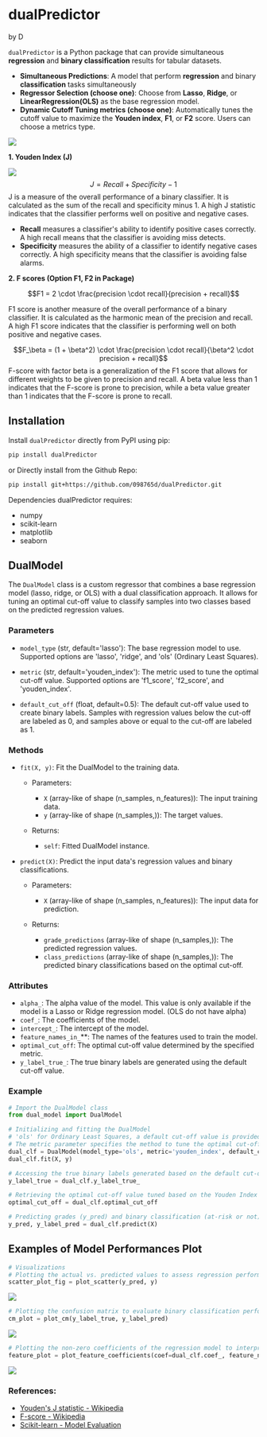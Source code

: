 # dualPredictor

by D

`dualPredictor` is a Python package that can provide simultaneous **regression** and **binary classification** results for tabular datasets. 


- **Simultaneous Predictions**: A model that perform **regression** and binary **classification** tasks simultaneously
- **Regressor Selection (choose one)**: Choose from **Lasso**, **Ridge**, or **LinearRegression(OLS)** as the base regression model.
- **Dynamic Cutoff Tuning metrics (choose one)**: Automatically tunes the cutoff value to maximize the **Youden index**, **F1**, or **F2** score. Users can choose a metrics type.

<img src='https://github.com/098765d/dualPredictor/raw/164c72550abb64a81feb6df3f63019a2c576150f/figs/regressor_metric.png'>



**1. Youden Index (J)**

![](https://github.com/098765d/dualPredictor/raw/3bac582341a569c925a9f6871372a34c03db89a3/figs/metrics.png)
 $$J= Recall + Specificity - 1$$
J is a measure of the overall performance of a binary classifier. It is calculated as the sum of the recall and specificity minus 1. A high J statistic indicates that the classifier performs well on positive and negative cases.

* **Recall** measures a classifier's ability to identify positive cases correctly. A high recall means that the classifier is avoiding miss detects.
* **Specificity** measures the ability of a classifier to identify negative cases correctly. A high specificity means that the classifier is avoiding false alarms.

**2. F scores (Option F1, F2 in Package)**

$$F1 = 2 \cdot \frac{precision \cdot recall}{precision + recall}$$

F1 score is another measure of the overall performance of a binary classifier. It is calculated as the harmonic mean of the precision and recall. A high F1 score indicates that the classifier is performing well on both positive and negative cases.

$$F_\beta = (1 + \beta^2) \cdot \frac{precision \cdot recall}{\beta^2 \cdot precision + recall}$$
F-score with factor beta is a generalization of the F1 score that allows for different weights to be given to precision and recall. A beta value less than 1 indicates that the F-score is prone to precision, while a beta value greater than 1 indicates that the F-score is prone to recall.


## Installation

Install `dualPredictor` directly from PyPI using pip:

```bash
pip install dualPredictor
```
or Directly install from the Github Repo:

```bash
pip install git+https://github.com/098765d/dualPredictor.git
```

Dependencies
dualPredictor requires:
- numpy
- scikit-learn
- matplotlib
- seaborn

## DualModel

The `DualModel` class is a custom regressor that combines a base regression model (lasso, ridge, or OLS) with a dual classification approach. It allows for tuning an optimal cut-off value to classify samples into two classes based on the predicted regression values.

### Parameters

- `model_type` (str, default='lasso'): The base regression model to use. Supported options are 'lasso', 'ridge', and 'ols' (Ordinary Least Squares).

- `metric` (str, default='youden_index'): The metric used to tune the optimal cut-off value. Supported options are 'f1_score', 'f2_score', and 'youden_index'. 

- `default_cut_off` (float, default=0.5): The default cut-off value used to create binary labels. Samples with regression values below the cut-off are labeled as 0, and samples above or equal to the cut-off are labeled as 1.

### Methods

- `fit(X, y)`: Fit the DualModel to the training data.

    - Parameters:
        - `X` (array-like of shape (n_samples, n_features)): The input training data.
        - `y` (array-like of shape (n_samples,)): The target values.

    - Returns:
        - `self`: Fitted DualModel instance.

- `predict(X)`: Predict the input data's regression values and binary classifications.

    - Parameters:
        - `X` (array-like of shape (n_samples, n_features)): The input data for prediction.

    - Returns:
        - `grade_predictions` (array-like of shape (n_samples,)): The predicted regression values.
        - `class_predictions` (array-like of shape (n_samples,)): The predicted binary classifications based on the optimal cut-off.

### Attributes

- `alpha_`: The alpha value of the model. This value is only available if the model is a Lasso or Ridge regression model. (OLS do not have alpha)
- `coef_`: The coefficients of the model.
- `intercept_`: The intercept of the model.
- `feature_names_in_`**: The names of the features used to train the model.
- `optimal_cut_off`: The optimal cut-off value determined by the specified metric.
- `y_label_true_`: The true binary labels are generated using the default cut-off value.
  
### Example

```python
# Import the DualModel class
from dual_model import DualModel

# Initializing and fitting the DualModel
# 'ols' for Ordinary Least Squares, a default cut-off value is provided
# The metric parameter specifies the method to tune the optimal cut-off
dual_clf = DualModel(model_type='ols', metric='youden_index', default_cut_off=1)
dual_clf.fit(X, y)

# Accessing the true binary labels generated based on the default cut-off
y_label_true = dual_clf.y_label_true_

# Retrieving the optimal cut-off value tuned based on the Youden Index
optimal_cut_off = dual_clf.optimal_cut_off

# Predicting grades (y_pred) and binary classification (at-risk or not) based on the optimal cut-off (y_label_pred)
y_pred, y_label_pred = dual_clf.predict(X)
```


## Examples of Model Performances Plot
```python
# Visualizations
# Plotting the actual vs. predicted values to assess regression performance
scatter_plot_fig = plot_scatter(y_pred, y)
```
![](https://github.com/098765d/dualPredictor/raw/17cea04496fef61cfa8985852bd5de0d104ead8a/figs/scatter_plot.png)
```python
# Plotting the confusion matrix to evaluate binary classification performance
cm_plot = plot_cm(y_label_true, y_label_pred)
```
![](https://github.com/098765d/dualPredictor/raw/17cea04496fef61cfa8985852bd5de0d104ead8a/figs/cm_plot.png)
```python
# Plotting the non-zero coefficients of the regression model to interpret feature importance
feature_plot = plot_feature_coefficients(coef=dual_clf.coef_, feature_names=dual_clf.feature_names_in_)
```
![](https://github.com/098765d/dualPredictor/raw/17cea04496fef61cfa8985852bd5de0d104ead8a/figs/feature_coefficients.png)

### References:

- [Youden's J statistic - Wikipedia](https://en.wikipedia.org/wiki/Youden%27s_J_statistic)
- [F-score - Wikipedia](https://en.wikipedia.org/wiki/F-score)
- [Scikit-learn - Model Evaluation](https://scikit-learn.org/stable/modules/model_evaluation.html)
